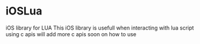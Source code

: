 # iOSLua
iOS library for LUA
This iOS library is usefull when interacting with lua script using c apis
will add more c apis soon on how to use 
